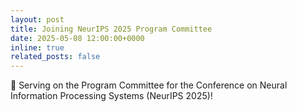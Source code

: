 ```yaml
---
layout: post
title: Joining NeurIPS 2025 Program Committee
date: 2025-05-08 12:00:00+0000
inline: true
related_posts: false
---
```


🔗 Serving on the Program Committee for the Conference on Neural Information Processing Systems (NeurIPS 2025)!